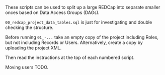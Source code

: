 These scripts can be used to split up a large REDCap into separate smaller onces based on Data Access Groups (DAGs).

`00_redcap_project_data_tables.sql` is just for investigating and double checking the structure.

Before running `01_-...` take an empty copy of the project including Roles, but not including Records or Users. Alternatively, create a copy by uploading the project XML.

Then read the instructions at the top of each numbered script.

Moving users TODO.
